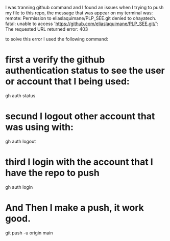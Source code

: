 I was tranning github command and I found an issues when I trying to push my file to this repo, the message that was appear on my terminal was: remote: Permission to eliaslaquimane/PLP_SEE.git denied to ohayatech.
fatal: unable to access 'https://github.com/eliaslaquimane/PLP_SEE.git/': The requested URL returned error: 403

to solve this error I used the following command:

# first a verify the github authentication status to see the user or account that I being used:
gh auth status

# secund  I logout other account that was using with:
gh auth logout

# third I login with the account that I have the repo to push
gh auth login

# And Then I make a push, it work good.

git push -u origin main


